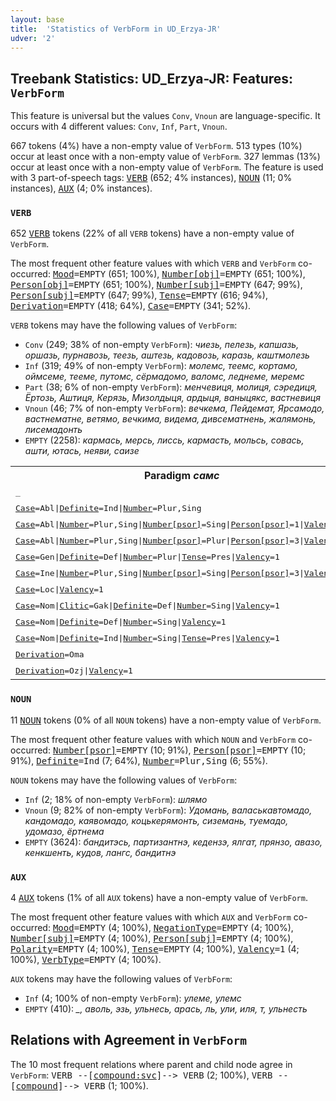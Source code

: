 ```yaml
---
layout: base
title:  'Statistics of VerbForm in UD_Erzya-JR'
udver: '2'
---
```


## Treebank Statistics: UD_Erzya-JR: Features: `VerbForm`

This feature is universal but the values `Conv`, `Vnoun` are language-specific.
It occurs with 4 different values: `Conv`, `Inf`, `Part`, `Vnoun`.

667 tokens (4%) have a non-empty value of `VerbForm`.
513 types (10%) occur at least once with a non-empty value of `VerbForm`.
327 lemmas (13%) occur at least once with a non-empty value of `VerbForm`.
The feature is used with 3 part-of-speech tags: <tt><a href="myv_jr-pos-VERB.html">VERB</a></tt> (652; 4% instances), <tt><a href="myv_jr-pos-NOUN.html">NOUN</a></tt> (11; 0% instances), <tt><a href="myv_jr-pos-AUX.html">AUX</a></tt> (4; 0% instances).

### `VERB`

652 <tt><a href="myv_jr-pos-VERB.html">VERB</a></tt> tokens (22% of all `VERB` tokens) have a non-empty value of `VerbForm`.

The most frequent other feature values with which `VERB` and `VerbForm` co-occurred: <tt><a href="myv_jr-feat-Mood.html">Mood</a></tt><tt>=EMPTY</tt> (651; 100%), <tt><a href="myv_jr-feat-Number-obj.html">Number[obj]</a></tt><tt>=EMPTY</tt> (651; 100%), <tt><a href="myv_jr-feat-Person-obj.html">Person[obj]</a></tt><tt>=EMPTY</tt> (651; 100%), <tt><a href="myv_jr-feat-Number-subj.html">Number[subj]</a></tt><tt>=EMPTY</tt> (647; 99%), <tt><a href="myv_jr-feat-Person-subj.html">Person[subj]</a></tt><tt>=EMPTY</tt> (647; 99%), <tt><a href="myv_jr-feat-Tense.html">Tense</a></tt><tt>=EMPTY</tt> (616; 94%), <tt><a href="myv_jr-feat-Derivation.html">Derivation</a></tt><tt>=EMPTY</tt> (418; 64%), <tt><a href="myv_jr-feat-Case.html">Case</a></tt><tt>=EMPTY</tt> (341; 52%).

`VERB` tokens may have the following values of `VerbForm`:

* `Conv` (249; 38% of non-empty `VerbForm`): <em>чиезь, пелезь, капшазь, оршазь, пурнавозь, теезь, аштезь, кадовозь, каразь, каштмолезь</em>
* `Inf` (319; 49% of non-empty `VerbForm`): <em>молемс, теемс, кортамо, оймсеме, тееме, путомс, сёрмадомо, валомс, леднеме, меремс</em>
* `Part` (38; 6% of non-empty `VerbForm`): <em>менчевиця, молиця, сэредиця, Ёртозь, Аштиця, Керязь, Мизолдыця, ардыця, ваныцякс, вастневиця</em>
* `Vnoun` (46; 7% of non-empty `VerbForm`): <em>вечкема, Пейдемат, Ярсамодо, вастнематне, ветямо, вечкима, видема, дивсематнень, жалямонь, лисемадонть</em>
* `EMPTY` (2258): <em>кармась, мерсь, лиссь, кармасть, мольсь, совась, ашти, ютась, неяви, саизе</em>

<table>
  <tr><th>Paradigm <i>самс</i></th><th><tt>Inf</tt></th><th><tt>Part</tt></th><th><tt>Conv</tt></th><th><tt>Vnoun</tt></th></tr>
  <tr><td><tt>_</tt></td><td><em>самс</em></td><td></td><td></td><td></td></tr>
  <tr><td><tt><tt><a href="myv_jr-feat-Case.html">Case</a></tt><tt>=Abl</tt>|<tt><a href="myv_jr-feat-Definite.html">Definite</a></tt><tt>=Ind</tt>|<tt><a href="myv_jr-feat-Number.html">Number</a></tt><tt>=Plur,Sing</tt></tt></td><td></td><td></td><td></td><td><em>самодо</em></td></tr>
  <tr><td><tt><tt><a href="myv_jr-feat-Case.html">Case</a></tt><tt>=Abl</tt>|<tt><a href="myv_jr-feat-Number.html">Number</a></tt><tt>=Plur,Sing</tt>|<tt><a href="myv_jr-feat-Number-psor.html">Number[psor]</a></tt><tt>=Sing</tt>|<tt><a href="myv_jr-feat-Person-psor.html">Person[psor]</a></tt><tt>=1</tt>|<tt><a href="myv_jr-feat-Valency.html">Valency</a></tt><tt>=1</tt></tt></td><td></td><td></td><td></td><td><em>самодон</em></td></tr>
  <tr><td><tt><tt><a href="myv_jr-feat-Case.html">Case</a></tt><tt>=Abl</tt>|<tt><a href="myv_jr-feat-Number.html">Number</a></tt><tt>=Plur,Sing</tt>|<tt><a href="myv_jr-feat-Number-psor.html">Number[psor]</a></tt><tt>=Plur</tt>|<tt><a href="myv_jr-feat-Person-psor.html">Person[psor]</a></tt><tt>=3</tt>|<tt><a href="myv_jr-feat-Valency.html">Valency</a></tt><tt>=1</tt></tt></td><td></td><td></td><td></td><td><em>самодост</em></td></tr>
  <tr><td><tt><tt><a href="myv_jr-feat-Case.html">Case</a></tt><tt>=Gen</tt>|<tt><a href="myv_jr-feat-Definite.html">Definite</a></tt><tt>=Def</tt>|<tt><a href="myv_jr-feat-Number.html">Number</a></tt><tt>=Plur</tt>|<tt><a href="myv_jr-feat-Tense.html">Tense</a></tt><tt>=Pres</tt>|<tt><a href="myv_jr-feat-Valency.html">Valency</a></tt><tt>=1</tt></tt></td><td></td><td><em>сыцятнень</em></td><td></td><td></td></tr>
  <tr><td><tt><tt><a href="myv_jr-feat-Case.html">Case</a></tt><tt>=Ine</tt>|<tt><a href="myv_jr-feat-Number.html">Number</a></tt><tt>=Plur,Sing</tt>|<tt><a href="myv_jr-feat-Number-psor.html">Number[psor]</a></tt><tt>=Sing</tt>|<tt><a href="myv_jr-feat-Person-psor.html">Person[psor]</a></tt><tt>=3</tt>|<tt><a href="myv_jr-feat-Valency.html">Valency</a></tt><tt>=1</tt></tt></td><td></td><td></td><td></td><td><em>самосонзо</em></td></tr>
  <tr><td><tt><tt><a href="myv_jr-feat-Case.html">Case</a></tt><tt>=Loc</tt>|<tt><a href="myv_jr-feat-Valency.html">Valency</a></tt><tt>=1</tt></tt></td><td><em>само</em></td><td></td><td></td><td></td></tr>
  <tr><td><tt><tt><a href="myv_jr-feat-Case.html">Case</a></tt><tt>=Nom</tt>|<tt><a href="myv_jr-feat-Clitic.html">Clitic</a></tt><tt>=Gak</tt>|<tt><a href="myv_jr-feat-Definite.html">Definite</a></tt><tt>=Def</tt>|<tt><a href="myv_jr-feat-Number.html">Number</a></tt><tt>=Sing</tt>|<tt><a href="myv_jr-feat-Valency.html">Valency</a></tt><tt>=1</tt></tt></td><td></td><td></td><td></td><td><em>самоськак</em></td></tr>
  <tr><td><tt><tt><a href="myv_jr-feat-Case.html">Case</a></tt><tt>=Nom</tt>|<tt><a href="myv_jr-feat-Definite.html">Definite</a></tt><tt>=Def</tt>|<tt><a href="myv_jr-feat-Number.html">Number</a></tt><tt>=Sing</tt>|<tt><a href="myv_jr-feat-Valency.html">Valency</a></tt><tt>=1</tt></tt></td><td></td><td></td><td></td><td><em>самось</em></td></tr>
  <tr><td><tt><tt><a href="myv_jr-feat-Case.html">Case</a></tt><tt>=Nom</tt>|<tt><a href="myv_jr-feat-Definite.html">Definite</a></tt><tt>=Ind</tt>|<tt><a href="myv_jr-feat-Number.html">Number</a></tt><tt>=Sing</tt>|<tt><a href="myv_jr-feat-Tense.html">Tense</a></tt><tt>=Pres</tt>|<tt><a href="myv_jr-feat-Valency.html">Valency</a></tt><tt>=1</tt></tt></td><td></td><td><em>сыця</em></td><td></td><td></td></tr>
  <tr><td><tt><tt><a href="myv_jr-feat-Derivation.html">Derivation</a></tt><tt>=Oma</tt></tt></td><td></td><td></td><td><em>сама</em></td><td></td></tr>
  <tr><td><tt><tt><a href="myv_jr-feat-Derivation.html">Derivation</a></tt><tt>=Ozj</tt>|<tt><a href="myv_jr-feat-Valency.html">Valency</a></tt><tt>=1</tt></tt></td><td></td><td></td><td><em>сазь</em></td><td></td></tr>
</table>

### `NOUN`

11 <tt><a href="myv_jr-pos-NOUN.html">NOUN</a></tt> tokens (0% of all `NOUN` tokens) have a non-empty value of `VerbForm`.

The most frequent other feature values with which `NOUN` and `VerbForm` co-occurred: <tt><a href="myv_jr-feat-Number-psor.html">Number[psor]</a></tt><tt>=EMPTY</tt> (10; 91%), <tt><a href="myv_jr-feat-Person-psor.html">Person[psor]</a></tt><tt>=EMPTY</tt> (10; 91%), <tt><a href="myv_jr-feat-Definite.html">Definite</a></tt><tt>=Ind</tt> (7; 64%), <tt><a href="myv_jr-feat-Number.html">Number</a></tt><tt>=Plur,Sing</tt> (6; 55%).

`NOUN` tokens may have the following values of `VerbForm`:

* `Inf` (2; 18% of non-empty `VerbForm`): <em>шлямо</em>
* `Vnoun` (9; 82% of non-empty `VerbForm`): <em>Удомань, валаськавтомадо, кандомадо, каявомадо, коцькерямонть, сиземань, туемадо, удомазо, ёртнема</em>
* `EMPTY` (3624): <em>бандитэсь, партизантнэ, кедензэ, ялгат, прянзо, авазо, кенкшенть, кудов, лангс, бандитнэ</em>

### `AUX`

4 <tt><a href="myv_jr-pos-AUX.html">AUX</a></tt> tokens (1% of all `AUX` tokens) have a non-empty value of `VerbForm`.

The most frequent other feature values with which `AUX` and `VerbForm` co-occurred: <tt><a href="myv_jr-feat-Mood.html">Mood</a></tt><tt>=EMPTY</tt> (4; 100%), <tt><a href="myv_jr-feat-NegationType.html">NegationType</a></tt><tt>=EMPTY</tt> (4; 100%), <tt><a href="myv_jr-feat-Number-subj.html">Number[subj]</a></tt><tt>=EMPTY</tt> (4; 100%), <tt><a href="myv_jr-feat-Person-subj.html">Person[subj]</a></tt><tt>=EMPTY</tt> (4; 100%), <tt><a href="myv_jr-feat-Polarity.html">Polarity</a></tt><tt>=EMPTY</tt> (4; 100%), <tt><a href="myv_jr-feat-Tense.html">Tense</a></tt><tt>=EMPTY</tt> (4; 100%), <tt><a href="myv_jr-feat-Valency.html">Valency</a></tt><tt>=1</tt> (4; 100%), <tt><a href="myv_jr-feat-VerbType.html">VerbType</a></tt><tt>=EMPTY</tt> (4; 100%).

`AUX` tokens may have the following values of `VerbForm`:

* `Inf` (4; 100% of non-empty `VerbForm`): <em>улеме, улемс</em>
* `EMPTY` (410): <em>_, аволь, эзь, ульнесь, арась, ль, ули, иля, т, ульнесть</em>

## Relations with Agreement in `VerbForm`

The 10 most frequent relations where parent and child node agree in `VerbForm`:
<tt>VERB --[<tt><a href="myv_jr-dep-compound-svc.html">compound:svc</a></tt>]--> VERB</tt> (2; 100%),
<tt>VERB --[<tt><a href="myv_jr-dep-compound.html">compound</a></tt>]--> VERB</tt> (1; 100%).

